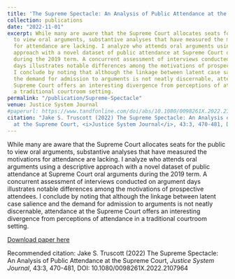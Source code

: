 ```yaml
---
title: 'The Supreme Spectacle: An Analysis of Public Attendance at the Supreme Court'
collection: publications
date: "2022-11-01"
excerpt: While many are aware that the Supreme Court allocates seats for the public
  to view oral arguments, substantive analyses that have measured the motivations
  for attendance are lacking. I analyze who attends oral arguments using a descriptive
  approach with a novel dataset of public attendance at Supreme Court oral arguments
  during the 2019 term. A concurrent assessment of interviews conducted on argument
  days illustrates notable differences among the motivations of prospective attendees.
  I conclude by noting that although the linkage between latent case salience and
  the demand for admission to arguments is not neatly discernable, attendance at the
  Supreme Court offers an interesting divergence from perceptions of attendance in
  a traditional courtroom setting.
permalink: "/publication/Supreme-Spectacle"
venue: Justice System Journal
#paperurl: https://www.tandfonline.com/doi/abs/10.1080/0098261X.2022.2107964
citation: "Jake S. Truscott (2022) The Supreme Spectacle: An Analysis of Public Attendance
  at the Supreme Court, <i>Justice System Journal</i>, 43:3, 470-481, DOI: 10.1080/0098261X.2022.2107964"
---
```

While many are aware that the Supreme Court allocates seats for the public to view oral arguments, substantive analyses that have measured the motivations for attendance are lacking. I analyze who attends oral arguments using a descriptive approach with a novel dataset of public attendance at Supreme Court oral arguments during the 2019 term. A concurrent assessment of interviews conducted on argument days illustrates notable differences among the motivations of prospective attendees. I conclude by noting that although the linkage between latent case salience and the demand for admission to arguments is not neatly discernable, attendance at the Supreme Court offers an interesting divergence from perceptions of attendance in a traditional courtroom setting.

[Download paper here](https://www.tandfonline.com/doi/abs/10.1080/0098261X.2022.2107964)

Recommended citation: Jake S. Truscott (2022) The Supreme Spectacle: An Analysis of Public Attendance at the Supreme Court, <i>Justice System Journal</i>, 43:3, 470-481, DOI: 10.1080/0098261X.2022.2107964
